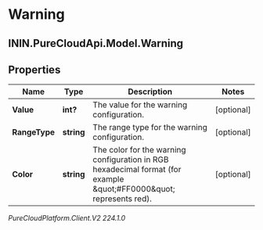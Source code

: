 # Warning

## ININ.PureCloudApi.Model.Warning

## Properties

|Name | Type | Description | Notes|
|------------ | ------------- | ------------- | -------------|
| **Value** | **int?** | The value for the warning configuration. | [optional] |
| **RangeType** | **string** | The range type for the warning configuration. | [optional] |
| **Color** | **string** | The color for the warning configuration in RGB hexadecimal format (for example \&quot;#FF0000\&quot; represents red). | [optional] |



_PureCloudPlatform.Client.V2 224.1.0_
